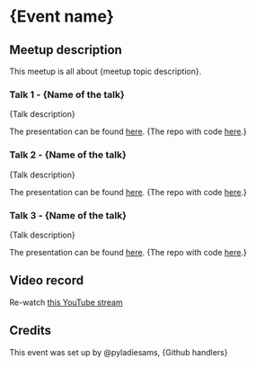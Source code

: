# {Event name}

## Meetup description
This meetup is all about {meetup topic description}.

### Talk 1 - {Name of the talk}

{Talk description}

The presentation can be found [here](link). {The repo with code [here](link).}

### Talk 2 - {Name of the talk}

{Talk description}

The presentation can be found [here](link). {The repo with code [here](link).}

### Talk 3 - {Name of the talk}

{Talk description}

The presentation can be found [here](link). {The repo with code [here](link).}

## Video record
Re-watch [this YouTube stream](link)

## Credits
This event was set up by @pyladiesams, {Github handlers}
